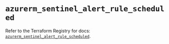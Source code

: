 # `azurerm_sentinel_alert_rule_scheduled`

Refer to the Terraform Registry for docs: [`azurerm_sentinel_alert_rule_scheduled`](https://registry.terraform.io/providers/hashicorp/azurerm/4.24.0/docs/resources/sentinel_alert_rule_scheduled).
